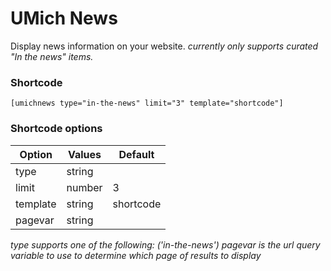 # UMich News
Display news information on your website.
*currently only supports curated "In the news" items.*

### Shortcode
```
[umichnews type="in-the-news" limit="3" template="shortcode"]
```

### Shortcode options
| Option     | Values        | Default   |
| ---------- | ------------- | --------- |
| type       | string        |           |
| limit      | number        | 3         |
| template   | string        | shortcode |
| pagevar    | string        |           |

*type supports one of the following: ('in-the-news')*
*pagevar is the url query variable to use to determine which page of results to display*
